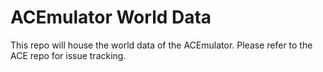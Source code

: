 # ACEmulator World Data

This repo will house the world data of the ACEmulator.  Please refer to the ACE repo for issue tracking.
